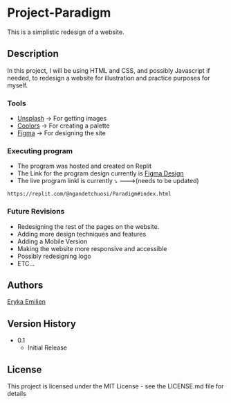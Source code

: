 # Project-Paradigm

This is a simplistic redesign of a website.

## Description

In this project, I will be using HTML and CSS, and possibly Javascript if needed, to redesign a website for illustration and practice purposes for myself.

### Tools

* [Unsplash](https://unsplash.com/) -> For getting images
* [Coolors](https://coolors.co/) -> For creating a palette
* [Figma](https://www.figma.com/) -> For designing the site


### Executing program

* The program was hosted and created on Replit
* The Link for the program design currently is [Figma Design](https://www.figma.com/file/1PKvHvSDkLVFg63hrk8VPv/Paradigm-Website-UI?node-id=0%3A1)
* The live program linkl is currently &#x2935; --->(needs to be updated)
```
https://replit.com/@ngandetchuosi/Paradigm#index.html
```

### Future Revisions

* Redesigning the rest of the pages on the website.
* Adding more design techniques and features
* Adding a Mobile Version
* Making the website more responsive and accessible
* Possibly redesigning logo
* ETC...

## Authors 

[Eryka Emilien](https://www.linkedin.com/in/eryka-emilien-tchuosi/)

## Version History

* 0.1
    * Initial Release

## License

This project is licensed under the MIT License - see the LICENSE.md file for details
